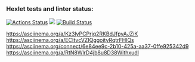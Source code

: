 ### Hexlet tests and linter status:
[![Actions Status](https://github.com/yauhen1996/python-project-lvl1/workflows/hexlet-check/badge.svg)](https://github.com/yauhen1996/python-project-lvl1/actions)
<a href="https://codeclimate.com/github/yauhen1996/python-project-lvl1/maintainability"><img src="https://api.codeclimate.com/v1/badges/cbb0c7701e024b019144/maintainability" /></a>
[![Build Status](https://github.com/yauhen1996/python-project-lvl1/workflows/.travis/badge.svg)](https://app.travis-ci.com/yauhen1996/python-project-lvl1.svg?branch=main)

https://asciinema.org/a/Kz3lyPCPrjq2RKBdJfpyAJZiK
https://asciinema.org/a/ECItvcVZIQggoityRqtrFHlQs
https://asciinema.org/connect/6e84ee9c-2b10-425a-aa37-0ffe925342d9
https://asciinema.org/a/RtN8WlrD4jb8u8D38Withxudl
